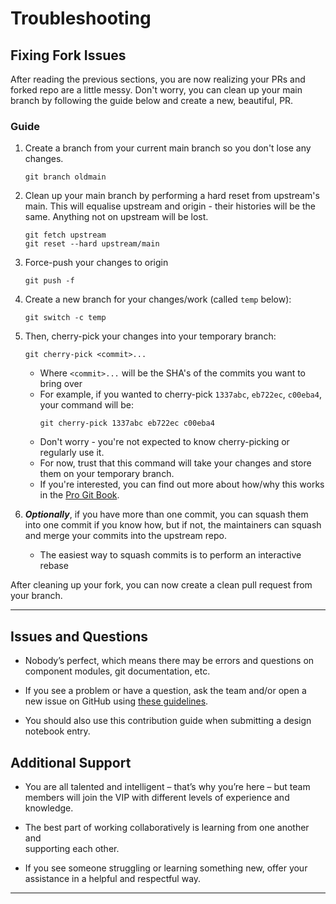 # Troubleshooting

## Fixing Fork Issues

After reading the previous sections, you are now realizing your PRs and forked repo
are a little messy. Don't worry, you can clean up your main branch by following the
guide below and create a new, beautiful, PR.

### Guide

1. Create a branch from your current main branch so you don't lose any 
  changes.
   ```console
   git branch oldmain
   ```

2. Clean up your main branch by performing a hard reset from upstream's main. This
   will equalise upstream and origin - their histories will be the same. Anything
   not on upstream will be lost.
   ```console
   git fetch upstream
   git reset --hard upstream/main
   ```

3. Force-push your changes to origin
   ```console
   git push -f
   ```

4. Create a new branch for your changes/work (called `temp` below):
   ```console
   git switch -c temp
   ```

5. Then, cherry-pick your changes into your temporary branch:
   ```console
   git cherry-pick <commit>...
   ```
   - Where `<commit>...` will be the SHA's of the commits you want to bring over
   - For example, if you wanted to cherry-pick `1337abc`, `eb722ec`, `c00eba4`,
     your command will be:
     ```console
     git cherry-pick 1337abc eb722ec c00eba4
     ```
   - Don't worry - you're not expected to know cherry-picking or regularly use
     it.
   - For now, trust that this command will take your changes and store them on 
     your temporary branch. 
   - If you're interested, you can find out more about how/why this works 
     in the [Pro Git Book](https://git-scm.com/docs/git-cherry-pick).

6. ***Optionally***, if you have more than one commit, you can squash them into 
   one commit if you know how, but if not, the maintainers can squash and 
   merge your commits into the upstream repo.
   - The easiest way to squash commits is to perform an interactive rebase

After cleaning up your fork, you can now create a clean pull request from your
branch.

---

## Issues and Questions

- Nobody’s perfect, which means there may be errors and questions on component
  modules, git documentation, etc. 

- If you see a problem or have a question, ask the team and/or open a new issue 
  on GitHub using [these guidelines](https://github.com/NYU-Processor-Design/.github/blob/main/.github/CONTRIBUTING.md). 

- You should also use this contribution guide when submitting a design notebook 
  entry.

## Additional Support

- You are all talented and intelligent – that’s why you’re here – but team 
  members will join the VIP with different levels of experience and knowledge.

- The best part of working collaboratively is learning from one another and  
  supporting each other. 
  
- If you see someone struggling or learning something new, offer your assistance
  in a helpful and respectful way.


---

[^ff]: [Fast-forwarding](https://git-scm.com/book/en/v2/Git-Branching-Basic-Branching-and-Merging) is 
when git moves the head pointer forward to the tip of the target. You don't
have to actually "merge" the branches.

[^name]: We implore you to choose good branch names. Names like `temp`, `fix`, 
etc. are not descriptive. For example, if you're working on a UART, name your 
branch `uart`.
